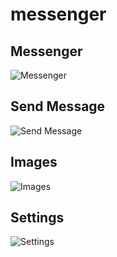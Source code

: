 # messenger

## Messenger 
![Messenger](imges/Messenger)

## Send Message 
![Send Message](imges/Send_files)

## Images 
![Images](imges/Images)


## Settings
![Settings](imges/Settings)
